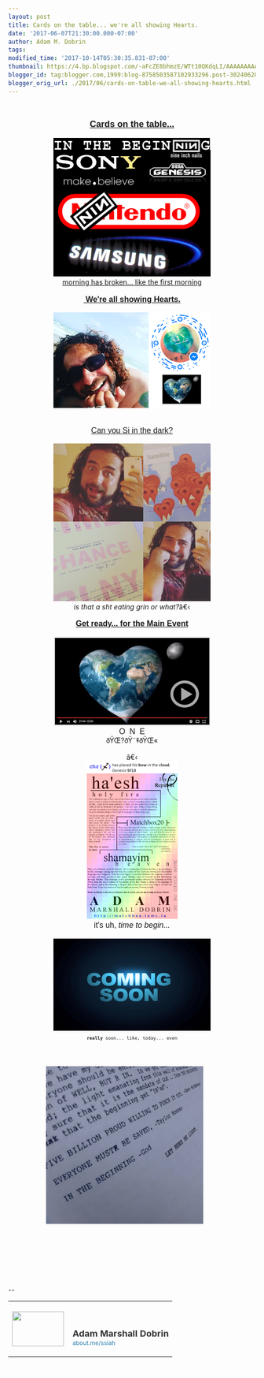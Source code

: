 ```yaml
---
layout: post
title: Cards on the table... we're all showing Hearts.
date: '2017-06-07T21:30:00.000-07:00'
author: Adam M. Dobrin
tags: 
modified_time: '2017-10-14T05:30:35.831-07:00'
thumbnail: https://4.bp.blogspot.com/-aFcZE8bhmzE/WTt10QKdqLI/AAAAAAAAAFk/wN_Lr-Ym0AAyJhdBRWHm4q0197GDy2gZQCK4B/s72-c/THECOLOROFheaven-709596.png
blogger_id: tag:blogger.com,1999:blog-8758503587102933296.post-302406282118126094
blogger_orig_url: ./2017/06/cards-on-table-we-all-showing-hearts.html
---
```


<div dir="ltr"><div class="gmail_quote"><br /><div dir="ltr"><div class="gmail_quote"><div class="m_-890461781625882586HOEnZb"><div class="m_-890461781625882586h5"><div dir="ltr"><div class="gmail_quote"><div dir="ltr"><div class="gmail_quote"><div dir="ltr"><div class="gmail_quote"><div dir="ltr"><br /><div><div style="text-align: center;"><b><span style="font-family: arial black, sans-serif;"><a href="./awlist4296878/MsCJa/h/It_s_in_the_word_begin_nin_g_.htm?ITSNOW" style="font-size: large;" target="_blank">Cards on the table...</a></span></b></div><div style="text-align: center;"><b><br /></b></div><div style="text-align: center;"><a href="./awlist4296878/MsCJa/h/It_s_in_the_word_begin_nin_g_.htm?ITSNOW" target="_blank"></a><a href="http://4.bp.blogspot.com/-aFcZE8bhmzE/WTt10QKdqLI/AAAAAAAAAFk/wN_Lr-Ym0AAyJhdBRWHm4q0197GDy2gZQCK4B/s1600/THECOLOROFheaven-709596.png"><img alt="" border="0" id="BLOGGER_PHOTO_ID_6429862433554016434" src="reqs/4.bp.blogspot.com/-aFcZE8bhmzE/WTt10QKdqLI/AAAAAAAAAFk/wN_Lr-Ym0AAyJhdBRWHm4q0197GDy2gZQCK4B/s320/THECOLOROFheaven-709596.png" /></a></div><div style="text-align: center;"><a href="https://sendvid.com/v7w7lt2j" target="_blank">morning has broken... like the first morning</a></div></div><div style="text-align: center;"><b><span style="font-family: arial black, sans-serif; font-size: medium;"><br /></span></b></div><div style="text-align: center;"><b><span style="font-family: arial black, sans-serif; font-size: medium;"><a href="./CHALK.html
" target="_blank">&nbsp;We're all showing Hearts.</a></span></b></div><div style="text-align: center;"><a href="http://goog_1254116430/
" target="_blank"><br /></a></div><div style="text-align: center;"><a href="./CHALK.html
" target="_blank"></a><a href="http://4.bp.blogspot.com/-SB1zmNRuhNY/WTt106n3QaI/AAAAAAAAAFs/hTnS46ZvBU83lneupRBpX4hEMIFoXOvAwCK4B/s1600/allshowinghearts-710238.png"><img alt="" border="0" id="BLOGGER_PHOTO_ID_6429862444951617954" src="reqs/4.bp.blogspot.com/-SB1zmNRuhNY/WTt106n3QaI/AAAAAAAAAFs/hTnS46ZvBU83lneupRBpX4hEMIFoXOvAwCK4B/s320/allshowinghearts-710238.png" /></a></div><div style="text-align: center;"><br /></div><div style="text-align: center;"><br /></div><div style="text-align: center;"><span style="font-family: arial black, sans-serif; font-size: medium;"><a href="https://www.youtube.com/watch?v=TO9OsSazQ0s" target="_blank">Can you Si in the dark?</a></span></div><div style="text-align: center;"><br /></div><div style="text-align: center;"><a href="http://1.bp.blogspot.com/-5lXbH1lfRyw/WTt109CI10I/AAAAAAAAAF0/l75fcUQW7ZsY6Twyrb4-5qQm1MSiMiZigCK4B/s1600/13735563_10154368953643420_7114626322051587527_o-711636.jpg"><img alt="" border="0" id="BLOGGER_PHOTO_ID_6429862445598693186" src="reqs/1.bp.blogspot.com/-5lXbH1lfRyw/WTt109CI10I/AAAAAAAAAF0/l75fcUQW7ZsY6Twyrb4-5qQm1MSiMiZigCK4B/s320/13735563_10154368953643420_7114626322051587527_o-711636.jpg" /></a></div><div style="text-align: center;"><i>is that a sht eating grin or what?</i>â&euro;&lsaquo;</div><div style="text-align: center;"><br /></div><div style="text-align: center;"><span style="font-family: arial black, sans-serif; font-size: medium;"><b><a href="https://www.facebook.com/MinistryOfForbiddenKnowledge/videos/822202857916957/" target="_blank">Get ready... for the Main Event</a></b></span></div><div style="text-align: center;"><br /></div><div style="text-align: center;"><a href="https://www.facebook.com/MinistryOfForbiddenKnowledge/videos/822202857916957/" target="_blank"></a><a href="http://2.bp.blogspot.com/--sesyC7DIBE/WTt11AmAW2I/AAAAAAAAAF8/41y3iqvAHPIjC5AH5A9WYc4zCZic6GjTgCK4B/s1600/earthplay-712245.png"><img alt="" border="0" id="BLOGGER_PHOTO_ID_6429862446554438498" src="reqs/2.bp.blogspot.com/--sesyC7DIBE/WTt11AmAW2I/AAAAAAAAAF8/41y3iqvAHPIjC5AH5A9WYc4zCZic6GjTgCK4B/s320/earthplay-712245.png" /></a></div><div style="text-align: center;"><div><span style="font-family: arial black, sans-serif; font-size: medium;">O &nbsp;N &nbsp;E</span></div><div></div><div>ð&Yuml;&OElig;?ð&Yuml;&tilde;&Dagger;ð&Yuml;&OElig;«</div><div><br /></div>â&euro;&lsaquo;</div><div style="text-align: center;"><span style="font-family: arial black, sans-serif; font-size: medium;"><a href="http://1.bp.blogspot.com/-FNcctyATxsA/WTt11akmtiI/AAAAAAAAAGE/i_95sblnPloeUK9WLjZm7gzBG1JB1BFkgCK4B/s1600/bowofchrist-713079.png"><img alt="" border="0" id="BLOGGER_PHOTO_ID_6429862453527885346" src="reqs/1.bp.blogspot.com/-FNcctyATxsA/WTt11akmtiI/AAAAAAAAAGE/i_95sblnPloeUK9WLjZm7gzBG1JB1BFkgCK4B/s320/bowofchrist-713079.png" /></a><br /></span></div><div style="text-align: center;"><span style="font-family: arial black, sans-serif; font-size: medium;">it's uh,<i> time to begin...</i></span></div><div style="text-align: center;"><span style="font-family: arial black, sans-serif; font-size: medium;"><i><br /></i></span></div><div style="text-align: center;"><span style="font-family: arial black, sans-serif; font-size: medium;"><i><a href="http://1.bp.blogspot.com/-c5xEvkswMrA/WTt11V06cuI/AAAAAAAAAGM/UloHR7VYJ30qcKQKhVBwDOFBDTmnIjflACK4B/s1600/coming-soon-713682.jpg"><img alt="" border="0" id="BLOGGER_PHOTO_ID_6429862452254110434" src="reqs/1.bp.blogspot.com/-c5xEvkswMrA/WTt11V06cuI/AAAAAAAAAGM/UloHR7VYJ30qcKQKhVBwDOFBDTmnIjflACK4B/s320/coming-soon-713682.jpg" /></a></i></span></div><div style="text-align: center;"><span style="font-family: monospace, monospace; font-size: xx-small;"><b>really</b> soon... like, today... even</span></div><div style="text-align: center;"><span style="font-family: monospace, monospace; font-size: xx-small;"><br /></span></div><div style="text-align: center;"><span style="font-family: monospace, monospace; font-size: xx-small;"><br /></span></div><br /><div style="text-align: center;"><span style="font-family: monospace, monospace; font-size: xx-small;"><a href="https://www.docdroid.net/x6wJfqC/time-and-chance-rlny-by-adam-marshall-dobrin.pdf" target="_blank"></a><a href="http://1.bp.blogspot.com/-2LOoNgy8HcE/WTt11ilBlCI/AAAAAAAAAGU/0LrK1kLjOdM8RgKdN39wXvjK9PJ-3QA3wCK4B/s1600/12514021_10153953051248420_6708120153282920114_o-714353.jpg"><img alt="" border="0" id="BLOGGER_PHOTO_ID_6429862455677129762" src="reqs/1.bp.blogspot.com/-2LOoNgy8HcE/WTt11ilBlCI/AAAAAAAAAGU/0LrK1kLjOdM8RgKdN39wXvjK9PJ-3QA3wCK4B/s320/12514021_10153953051248420_6708120153282920114_o-714353.jpg" /></a></span><img src="reqs/mailfoogae.appspot.com/t?sender=aYWRhbTVAcmVhbGx5aGltLmNvbQ%3D%3D&amp;type=zerocontent&amp;guid=b7269736-8f56-4a6f-aaff-b9c0f2ea28cd" style="max-height: 0px; overflow: hidden; width: 0px;" /><span style="color: white; font-size: xx-small;">á?§</span></div></div></div><br /></div><div hspace="streak-pt-mark" style="max-height: 1px;"><img src="reqs/mailfoogae.appspot.com/t?sender=aYWRhbTVAcmVhbGx5aGltLmNvbQ%3D%3D&amp;type=zerocontent&amp;guid=60ff8271-483b-461b-9613-6f831c253748" style="max-height: 0px; overflow: hidden; width: 0px;" /><span style="color: white; font-size: xx-small;">á?§</span></div></div><br /></div><div hspace="streak-pt-mark" style="max-height: 1px;"><img src="reqs/mailfoogae.appspot.com/t?sender=aeWl0c2hhY2tAdW5kdWVjb2VyY2lvbi5jb20%3D&amp;type=zerocontent&amp;guid=45736812-cdbb-454b-8eea-0b0b784e674a" style="max-height: 0px; overflow: hidden; width: 0px;" /><span style="color: white; font-size: xx-small;">á?§</span></div></div><br /></div></div></div><div hspace="streak-pt-mark" style="max-height: 1px;"><img src="reqs/mailfoogae.appspot.com/t?sender=aYWRhbUBmcm9tdGhlbWFjaGluZS5vcmc%3D&amp;type=zerocontent&amp;guid=bc1a8e1b-4b43-4170-8d10-c5c4693615db" style="max-height: 0px; overflow: hidden; width: 0px;" /><span style="color: white; font-size: xx-small;">á?§</span></div></div><br /></div></div><br /><br clear="all" /><div><br /></div>-- <br /><div class="gmail_signature" data-smartmail="gmail_signature"><table border="0" cellpadding="0" cellspacing="0"> <tbody><tr> <td align="left" style="line-height: 0; padding-bottom: 20px; padding-right: 10px; padding-top: 20px; vertical-align: bottom;" valign="bottom" width="107"><a href="https://about.me/ssiah" style="text-decoration: none;" target="_blank"> <img alt="" height="70" src="reqs/thumbs.about.me/thumbnail/users/s/s/i/ssiah_emailsig.jpg?_1423909067_93" style="border: 1px solid #eeeeee; display: block; margin: 0; padding: 0;" width="105" /> </a> </td> <td align="left" style="line-height: 1.1; padding-bottom: 20px; padding-top: 20px; vertical-align: bottom;" valign="bottom"><img height="1" src="reqs/about.me/t/sig?u=ssiah" style="border: 0; height: 1; margin: 0; overflow: hidden; padding: 0; width: 1;" width="1" /> <br /><div style='color: #333333; font-family: "proxima nova" , "helvetica" , "arial" , sans-serif "important"; font-size: 18px; font-weight: bold;'>Adam Marshall Dobrin</div><a href="https://about.me/ssiah" style='color: #2b82ad; font-family: "proxima nova" , "helvetica" , "arial" , sans-serif "important"; font-size: 12px; text-decoration: none;' target="_blank">about.me/ssiah                  </a> </td> </tr></tbody> </table></div></div><div hspace="streak-pt-mark" style="max-height: 1px;"><img alt="" src="reqs/mailfoogae.appspot.com/t?sender=aYWRhbUBmcm9tdGhlbWFjaGluZS5vcmc%3D&amp;type=zerocontent&amp;guid=7b2ad23e-f855-4397-99d4-050ea3e187c7" style="max-height: 0px; overflow: hidden; width: 0px;" /><span style="color: white; font-size: xx-small;">á?§</span></div>
